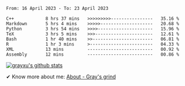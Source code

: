 <!--START_SECTION:waka-->

```text
From: 16 April 2023 - To: 23 April 2023

C++            8 hrs 37 mins   >>>>>>>>>----------------   35.16 %
Markdown       5 hrs 4 mins    >>>>>--------------------   20.68 %
Python         3 hrs 54 mins   >>>>---------------------   15.96 %
TeX            3 hrs 5 mins    >>>----------------------   12.61 %
Bash           1 hr 40 mins    >>-----------------------   06.81 %
R              1 hr 3 mins     >------------------------   04.33 %
XML            13 mins         -------------------------   00.92 %
Assembly       12 mins         -------------------------   00.86 %
```

<!--END_SECTION:waka-->

[![grayxu's github stats](https://github-readme-stats.vercel.app/api?username=grayxu&count_private=true&show_icons=true)](https://github.com/grayxu)

✔ Know more about me: [About - Gray's grind](https://www.grayxu.cn/)
